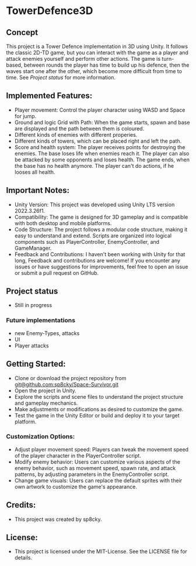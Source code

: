 # TowerDefence3D

## Concept
This project is a Tower Defence implementation in 3D using Unity. It follows the classic 2D-TD game, but you can interact with the game as a player and attack enemies yourself and perform other actions. The game is turn-based, between rounds the player has time to build up his defence, then the waves start one after the other, which become more difficult from time to time. See *Project status* for more information.

## Implemented Features:
- Player movement: Control the player character using WASD and Space for jump.
- Ground and logic Grid with Path: When the game starts, spawn and base are displayed and the path between them is coloured.
- Different kinds of enemies with different properies.
- Different kinds of towers, which can be placed right and left the path.
- Score and health system: The player receives points for destroying the enemies. The base loses life when enemies reach it. The player can also be attacked by some opponents and loses health. The game ends, when the base has no health anymore. The player can't do actions, if he looses all health.

## Important Notes:
- Unity Version: This project was developed using Unity LTS version 2022.3.26f1.
- Compatibility: The game is designed for 3D gameplay and is compatible with both desktop and mobile platforms.
- Code Structure: The project follows a modular code structure, making it easy to understand and extend. Scripts are organized into logical components such as PlayerController, EnemyController, and GameManager.
- Feedback and Contributions: I haven't been working with Unity for that long, Feedback and contributions are welcome! If you encounter any issues or have suggestions for improvements, feel free to open an issue or submit a pull request on GitHub.

## Project status
- Still in progress

### Future implementations
- new Enemy-Types, attacks
- UI
- Player attacks

## Getting Started:
- Clone or download the project repository from [git@github.com:sp8cky/Space-Survivor.git](https://github.com/sp8cky/Space-Survivor)
- Open the project in Unity.
- Explore the scripts and scene files to understand the project structure and gameplay mechanics.
- Make adjustments or modifications as desired to customize the game.
- Test the game in the Unity Editor or build and deploy it to your target platform.

### Customization Options:
- Adjust player movement speed: Players can tweak the movement speed of the player character in the PlayerController script.
- Modify enemy behavior: Users can customize various aspects of the enemy behavior, such as movement speed, spawn rate, and attack patterns, by adjusting parameters in the EnemyController script.
- Change game visuals: Users can replace the default sprites with their own artwork to customize the game's appearance.

## Credits:
- This project was created by sp8cky.

## License:
- This project is licensed under the MIT-License. See the LICENSE file for details.

